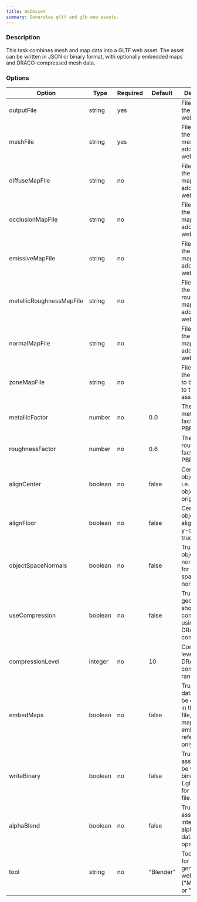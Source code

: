```yaml
---
title: WebAsset
summary: Generates gltf and glb web assets.
---
```


### Description

This task combines mesh and map data into a GLTF web asset. The asset can be written in JSON or binary format, with optionally embedded maps and DRACO-compressed mesh data.

### Options

| Option         | Type    | Required | Default | Description                                                                              |
|----------------|---------|----------|---------|------------------------------------------------------------------------------------------|
| outputFile 	 | string  | yes      |         | File name of the resulting web asset.                              |
| meshFile 	 | string  | yes  |         | File name of the input mesh to be added to the web asset.                          |
| diffuseMapFile 	 | string  | no       |         | File name of the diffuse map to be added to the web asset.                      |
| occlusionMapFile 	 | string  | no       |         | File name of the occlusion map to be added to the web asset.                    |
| emissiveMapFile 	 | string  | no       |         | File name of the emissive map to be added to the web asset.   |
| metallicRoughnessMapFile	| string | no |  | File name of the metallic-roughness map to be added to the web asset. |
| normalMapFile 	 | string  | no       |         | File name of the normal map to be added to the web asset.    |
| zoneMapFile 	 | string  | no       |         | File name of the zone map to be added to the web asset.   |
| metallicFactor 	 | number  | no       | 0.0        | The metalness factor for the PBR material.    |
| roughnessFactor 	 | number  | no       | 0.6      | The roughness factor for the PBR material.  |
| alignCenter 	 | boolean  | no       | false        | Centers object if true, i.e. aligns object with origin.   |
| alignFloor 	 | boolean  | no       | false         | Centers object and aligns it with y-origin if true.  |
| objectSpaceNormals 	 | boolean  | no       | false         | True to use object space normals, false for tangent space normals.  |
| useCompression 	 | boolean  | no       | false         | True if geometry should be compressed using the DRACO mesh compressor. |
| compressionLevel 	 | integer  | no       | 10        | Compression level for DRACO mesh compression, range 0 - 10.   |
| embedMaps 	 | boolean  | no       | false         | True if map data should be embedded in the asset file, false if maps are embedded by reference only.  |
| writeBinary 	 | boolean  | no       | false         | True if the asset should be written in binary format (.glb), false for a text .gltf file.   |
| alphaBlend 	 | boolean  | no       | false         | True if the asset should interpret alpha channel data as opacity. |
| tool 	 	 | string  | no       | "Blender"        | Tool to use for generating web assets ("MeshSmith" or "Blender").  |

